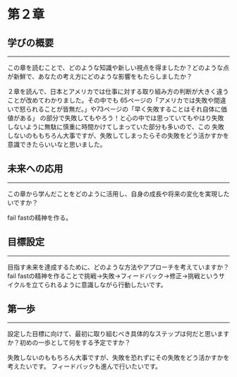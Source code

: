 # 第２章
## 学びの概要

---

この章を読むことで、どのような知識や新しい視点を得ましたか？どのような点が新鮮で、あなたの考え方にどのような影響をもたらしましたか？

２章を読んで、日本とアメリカでは仕事に対する取り組み方の判断が大きく違うことが改めてわかりました。その中でも
65ページの「アメリカでは失敗や間違いで怒られることが皆無だ。」や73ページの「早く失敗することはそれ自体に価値がある」
の部分で失敗してもやろう！と心の中では思っていてもやはり失敗しないように無駄に慎重に時間かけてしまっていた部分も多いので、この
失敗しないのももちろん大事ですが、失敗してしまったらその失敗をどう活かすかを意識できたらいいなと思いました。
## 未来への応用

---

この章から学んだことをどのように活用し、自身の成長や将来の変化を実現したいですか？

fail fastの精神を作る。
## 目標設定

---

目指す未来を達成するために、どのような方法やアプローチを考えていますか？
fail fastの精神を作ることで挑戦→失敗→フィードバック→修正→挑戦というサイクルを立てられるように意識しながら行動したいです。

## 第一歩

---

設定した目標に向けて、最初に取り組むべき具体的なステップは何だと思いますか？初めの一歩として何をする予定ですか？

失敗しないのももちろん大事ですが、失敗を恐れずにその失敗をどう活かすかを考えたいです。
フィードバックも進んで行いたいです。